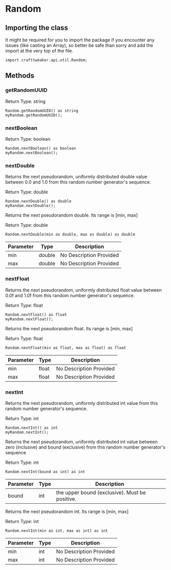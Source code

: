 # Random

## Importing the class

It might be required for you to import the package if you encounter any issues (like casting an Array), so better be safe than sorry and add the import at the very top of the file.
```zenscript
import crafttweaker.api.util.Random;
```


## Methods

### getRandomUUID

Return Type: string

```zenscript
Random.getRandomUUID() as string
myRandom.getRandomUUID();
```

### nextBoolean

Return Type: boolean

```zenscript
Random.nextBoolean() as boolean
myRandom.nextBoolean();
```

### nextDouble

Returns the next pseudorandom, uniformly distributed double value
 between 0.0 and 1.0 from this random number generator's sequence.

Return Type: double

```zenscript
Random.nextDouble() as double
myRandom.nextDouble();
```

Returns the next pseudorandom double. Its range is [min, max]

Return Type: double

```zenscript
Random.nextDouble(min as double, max as double) as double
```

| Parameter | Type | Description |
|-----------|------|-------------|
| min | double | No Description Provided |
| max | double | No Description Provided |


### nextFloat

Returns the next pseudorandom, uniformly distributed float value
 between 0.0f and 1.0f from this random number generator's sequence.

Return Type: float

```zenscript
Random.nextFloat() as float
myRandom.nextFloat();
```

Returns the next pseudorandom float. Its range is [min, max]

Return Type: float

```zenscript
Random.nextFloat(min as float, max as float) as float
```

| Parameter | Type | Description |
|-----------|------|-------------|
| min | float | No Description Provided |
| max | float | No Description Provided |


### nextInt

Returns the next pseudorandom, uniformly distributed int value from this random number generator's sequence.

Return Type: int

```zenscript
Random.nextInt() as int
myRandom.nextInt();
```

Returns the next pseudorandom, uniformly distributed int value between zero (inclusive)
 and bound (exclusive) from this random number generator's sequence

Return Type: int

```zenscript
Random.nextInt(bound as int) as int
```

| Parameter | Type | Description |
|-----------|------|-------------|
| bound | int | the upper bound (exclusive). Must be positive. |


Returns the next pseudorandom int. Its range is [min, max]

Return Type: int

```zenscript
Random.nextInt(min as int, max as int) as int
```

| Parameter | Type | Description |
|-----------|------|-------------|
| min | int | No Description Provided |
| max | int | No Description Provided |



